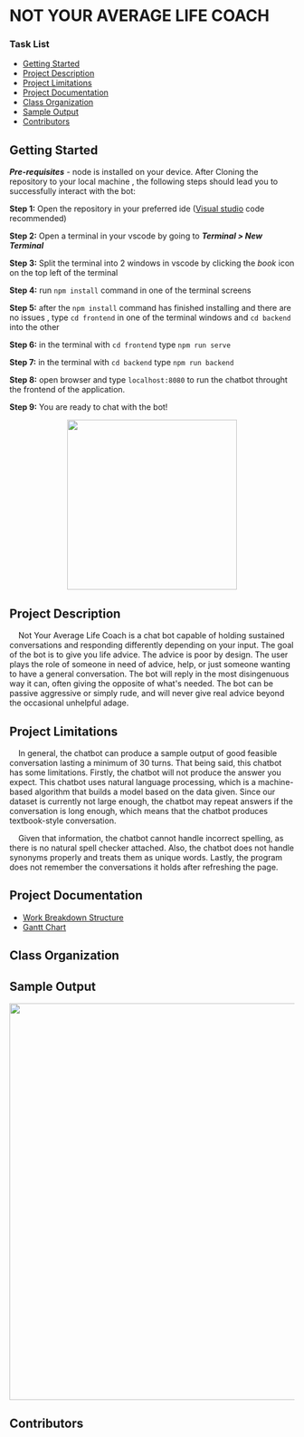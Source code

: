 # NOT YOUR AVERAGE LIFE COACH

### Task List
- [Getting Started](#getting-started)
- [Project Description](#project-description)
- [Project Limitations](#project-limitations) 
- [Project Documentation](#project-documentation)
- [Class Organization](#class-organization)
- [Sample Output](#sample-output)
- [Contributors](#contributors)

## Getting Started

***Pre-requisites*** - node is installed on your device. After Cloning the repository to your local machine , the following steps should lead you to successfully interact with the bot: 

**Step 1:** Open the repository in your preferred ide ([Visual studio](https://visualstudio.microsoft.com/vs/) code recommended)

**Step 2:** Open a terminal in your vscode by going to ***Terminal > New Terminal***

**Step 3:** Split the terminal into 2 windows in vscode by clicking the *book* icon on the top left of the terminal

**Step 4:** run `npm install` command in one of the terminal screens

**Step 5:** after the `npm install` command has finished installing and there are no issues , type `cd frontend` in one of the terminal windows and `cd backend` into the other

**Step 6:**  in the terminal with `cd frontend` type `npm run serve`

**Step 7:** in the terminal with `cd backend` type `npm run backend`

**Step 8:** open browser and type `localhost:8080` to run the chatbot throught the frontend of the application.

**Step 9:** You are ready to chat with the bot!

<p align="center">
  <img height="300" src="https://github.com/Take-Your-Money-Corp/not-avg-lifecoach/blob/master/Documentation/img/chatbot-screen.png">
</p>

## Project Description

&nbsp;&nbsp;&nbsp;&nbsp;Not Your Average Life Coach is a chat bot capable of holding sustained conversations and responding differently depending on your input. The goal of the bot is to give you life advice. The advice is poor by design. The user plays the role of someone in need of advice, help, or just someone wanting to have a general conversation. The bot will reply in the most disingenuous way it can, often giving the opposite of what's needed. The bot can be passive aggressive or simply rude, and will never give real advice beyond the occasional unhelpful adage.

## Project Limitations
&nbsp;&nbsp;&nbsp;&nbsp;In general, the chatbot can produce a sample output of good feasible conversation lasting a minimum of 30 turns. That being said, this chatbot has some limitations. Firstly, the chatbot will not produce the answer you expect. This chatbot uses natural language processing, which is a machine-based algorithm that builds a model based on the data given. Since our dataset is currently not large enough, the chatbot may repeat answers if the conversation is long enough, which means that the chatbot produces textbook-style conversation.

&nbsp;&nbsp;&nbsp;&nbsp;Given that information, the chatbot cannot handle incorrect spelling, as there is no natural spell checker attached. Also, the chatbot does not handle synonyms properly and treats them as unique words. Lastly, the program does not remember the conversations it holds after refreshing the page.

## Project Documentation
 - [Work Breakdown Structure](https://github.com/Take-Your-Money-Corp/not-avg-lifecoach/blob/master/Documentation/WBS.png)
 - [Gantt Chart](https://github.com/Take-Your-Money-Corp/not-avg-lifecoach/blob/master/Documentation/GanttChart.png)

## Class Organization

## Sample Output 

<p align="center">
  <img height="700" src="https://github.com/Take-Your-Money-Corp/not-avg-lifecoach/blob/master/Documentation/img/sample.gif">
</p>




## Contributors
